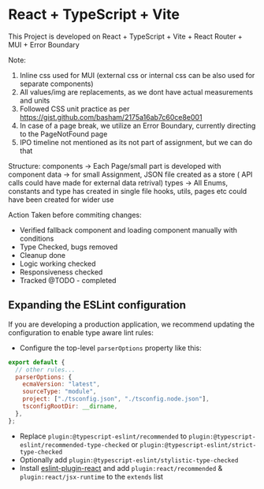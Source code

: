 # React + TypeScript + Vite

This Project is developed on React + TypeScript + Vite + React Router + MUI + Error Boundary

Note:

1. Inline css used for MUI (external css or internal css can be also used for separate components)
2. All values/img are replacements, as we dont have actual measurements and units
3. Followed CSS unit practice as per https://gist.github.com/basham/2175a16ab7c60ce8e001
4. In case of a page break, we utilize an Error Boundary, currently directing to the PageNotFound page
5. IPO timeline not mentioned as its not part of assignment, but we can do that

Structure:
components -> Each Page/small part is developed with component
data -> for small Assignment, JSON file created as a store ( API calls could have made for external data retrival)
types -> All Enums, constants and type has created in single file
hooks, utils, pages etc could have been created for wider use

Action Taken before commiting changes:

- Verified fallback component and loading component manually with conditions
- Type Checked, bugs removed
- Cleanup done
- Logic working checked
- Responsiveness checked
- Tracked @TODO - completed

## Expanding the ESLint configuration

If you are developing a production application, we recommend updating the configuration to enable type aware lint rules:

- Configure the top-level `parserOptions` property like this:

```js
export default {
  // other rules...
  parserOptions: {
    ecmaVersion: "latest",
    sourceType: "module",
    project: ["./tsconfig.json", "./tsconfig.node.json"],
    tsconfigRootDir: __dirname,
  },
};
```

- Replace `plugin:@typescript-eslint/recommended` to `plugin:@typescript-eslint/recommended-type-checked` or `plugin:@typescript-eslint/strict-type-checked`
- Optionally add `plugin:@typescript-eslint/stylistic-type-checked`
- Install [eslint-plugin-react](https://github.com/jsx-eslint/eslint-plugin-react) and add `plugin:react/recommended` & `plugin:react/jsx-runtime` to the `extends` list
